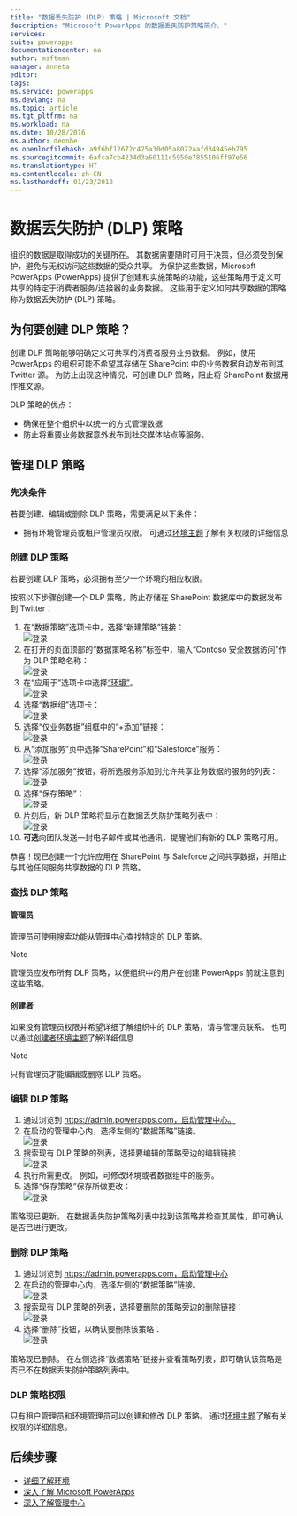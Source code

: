 ```yaml
---
title: "数据丢失防护 (DLP) 策略 | Microsoft 文档"
description: "Microsoft PowerApps 的数据丢失防护策略简介。"
services: 
suite: powerapps
documentationcenter: na
author: msftman
manager: anneta
editor: 
tags: 
ms.service: powerapps
ms.devlang: na
ms.topic: article
ms.tgt_pltfrm: na
ms.workload: na
ms.date: 10/28/2016
ms.author: deonhe
ms.openlocfilehash: a9f6bf12672c425a30d05a8072aafd34945eb795
ms.sourcegitcommit: 6afca7cb4234d3a60111c5950e7855106ff97e56
ms.translationtype: HT
ms.contentlocale: zh-CN
ms.lasthandoff: 01/23/2018
---
```

# <a name="data-loss-prevention-dlp-policies"></a>数据丢失防护 (DLP) 策略

组织的数据是取得成功的关键所在。 其数据需要随时可用于决策，但必须受到保护，避免与无权访问这些数据的受众共享。 为保护这些数据，Microsoft PowerApps (PowerApps) 提供了创建和实施策略的功能，这些策略用于定义可共享的特定于消费者服务/连接器的业务数据。 这些用于定义如何共享数据的策略称为数据丢失防护 (DLP) 策略。  

## <a name="why-create-a-dlp-policy"></a>为何要创建 DLP 策略？
创建 DLP 策略能够明确定义可共享的消费者服务业务数据。 例如，使用 PowerApps 的组织可能不希望其存储在 SharePoint 中的业务数据自动发布到其 Twitter 源。 为防止出现这种情况，可创建 DLP 策略，阻止将 SharePoint 数据用作推文源。

DLP 策略的优点：
* 确保在整个组织中以统一的方式管理数据  
* 防止将重要业务数据意外发布到社交媒体站点等服务。   

## <a name="managing-dlp-policies"></a>管理 DLP 策略
### <a name="prerequisites"></a>先决条件
若要创建、编辑或删除 DLP 策略，需要满足以下条件：

* 拥有环境管理员或租户管理员权限。 可通过[环境主题](environments-administration.md)了解有关权限的详细信息

### <a name="create-a-dlp-policy"></a>创建 DLP 策略
若要创建 DLP 策略，必须拥有至少一个环境的相应权限。  

按照以下步骤创建一个 DLP 策略，防止存储在 SharePoint 数据库中的数据发布到 Twitter：  

1. 在“数据策略”选项卡中，选择“新建策略”链接：  
   ![登录](./media/prevent-data-loss/create-policy-1.png)    
2. 在打开的页面顶部的“数据策略名称”标签中，输入“Contoso 安全数据访问”作为 DLP 策略名称：   
   ![登录](./media/prevent-data-loss/create-policy-2.png)  
3. 在“应用于”选项卡中选择[“环境”](environments-administration.md)。  
   ![登录](./media/prevent-data-loss/create-policy-3.png)  
4. 选择“数据组”选项卡：  
   ![登录](./media/prevent-data-loss/create-policy-4.png)  
5. 选择“仅业务数据”组框中的“+添加”链接：    
   ![登录](./media/prevent-data-loss/create-policy-5.png)  
6. 从“添加服务”页中选择“SharePoint”和“Salesforce”服务：  
   ![登录](./media/prevent-data-loss/create-policy-6.png)  
7. 选择“添加服务”按钮，将所选服务添加到允许共享业务数据的服务的列表：    
   ![登录](./media/prevent-data-loss/create-policy-7.png)  
8. 选择“保存策略”：  
   ![登录](./media/prevent-data-loss/create-policy-8.png)  
9. 片刻后，新 DLP 策略将显示在数据丢失防护策略列表中：  
   ![登录](./media/prevent-data-loss/create-policy-9.png)  
10. **可选**向团队发送一封电子邮件或其他通讯，提醒他们有新的 DLP 策略可用。

恭喜！现已创建一个允许应用在 SharePoint 与 Saleforce 之间共享数据，并阻止与其他任何服务共享数据的 DLP 策略。  

### <a name="find-a-dlp-policy"></a>查找 DLP 策略
#### <a name="admins"></a>管理员
管理员可使用搜索功能从管理中心查找特定的 DLP 策略。  

> [!NOTE]
> 管理员应发布所有 DLP 策略，以便组织中的用户在创建 PowerApps 前就注意到这些策略。

#### <a name="makers"></a>创建者
如果没有管理员权限并希望详细了解组织中的 DLP 策略，请与管理员联系。 也可以通过[创建者环境主题](environments-overview.md)了解详细信息  

> [!NOTE]
> 只有管理员才能编辑或删除 DLP 策略。  

### <a name="edit-a-dlp-policy"></a>编辑 DLP 策略
1. 通过浏览到 https://admin.powerapps.com，启动管理中心。   
2. 在启动的管理中心内，选择左侧的“数据策略”链接。  
   ![登录](./media/prevent-data-loss/2.png)  
3. 搜索现有 DLP 策略的列表，选择要编辑的策略旁边的编辑链接：  
   ![登录](./media/prevent-data-loss/3.png)  
4. 执行所需更改。 例如，可修改环境或者数据组中的服务。  
5. 选择“保存策略”保存所做更改：  
   ![登录](./media/prevent-data-loss/create-policy-8.png)  

策略现已更新。 在数据丢失防护策略列表中找到该策略并检查其属性，即可确认是否已进行更改。   

### <a name="delete-a-dlp-policy"></a>删除 DLP 策略
1. 通过浏览到 https://admin.powerapps.com，启动管理中心    
2. 在启动的管理中心内，选择左侧的“数据策略”链接。  
   ![登录](./media/prevent-data-loss/2.png)  
3. 搜索现有 DLP 策略的列表，选择要删除的策略旁边的删除链接：  
   ![登录](./media/prevent-data-loss/3-delete.png)  
4. 选择“删除”按钮，以确认要删除该策略：  
   ![登录](./media/prevent-data-loss/4.png)  

策略现已删除。 在左侧选择“数据策略”链接并查看策略列表，即可确认该策略是否已不在数据丢失防护策略列表中。   

### <a name="dlp-policy-permissions"></a>DLP 策略权限
只有租户管理员和环境管理员可以创建和修改 DLP 策略。 通过[环境主题](environments-administration.md)了解有关权限的详细信息。  

## <a name="next-steps"></a>后续步骤
* [详细了解环境](environments-administration.md)  
* [深入了解 Microsoft PowerApps](getting-started.md)  
* [深入了解管理中心](introduction-to-the-admin-center.md)  

